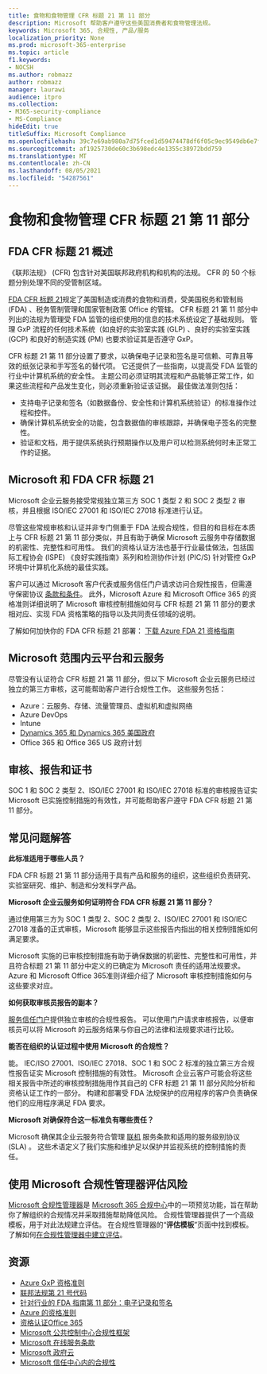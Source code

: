 ```yaml
---
title: 食物和食物管理 CFR 标题 21 第 11 部分
description: Microsoft 帮助客户遵守这些美国消费者和食物管理法规。
keywords: Microsoft 365, 合规性, 产品/服务
localization_priority: None
ms.prod: microsoft-365-enterprise
ms.topic: article
f1.keywords:
- NOCSH
ms.author: robmazz
author: robmazz
manager: laurawi
audience: itpro
ms.collection:
- M365-security-compliance
- MS-Compliance
hideEdit: true
titleSuffix: Microsoft Compliance
ms.openlocfilehash: 39c7e69ab980a7d75fced1d59474478df6f05c9ec9549db6e7fa72ba7f9278a8
ms.sourcegitcommit: af1925730de60c3b698edc4e1355c38972bdd759
ms.translationtype: MT
ms.contentlocale: zh-CN
ms.lasthandoff: 08/05/2021
ms.locfileid: "54287561"
---
```

# <a name="food-and-drug-administration-cfr-title-21-part-11"></a>食物和食物管理 CFR 标题 21 第 11 部分

## <a name="fda-cfr-title-21-overview"></a>FDA CFR 标题 21 概述

《联邦法规》 (CFR) 包含针对美国联邦政府机构和机构的法规。 CFR 的 50 个标题分别处理不同的受管制区域。

[FDA CFR 标题 21](https://aka.ms/FDA-CFR)规定了美国制造或消费的食物和消费，受美国税务和管制局 (FDA) 、税务管制管理和国家管制政策 Office 的管辖。 CFR 标题 21 第 11 部分中列出的法规为管理受 FDA 监管的组织使用的信息的技术系统设定了基础规则。 管理 GxP 流程的任何技术系统（如良好的实验室实践 (GLP) 、良好的实验室实践 (GCP) 和良好的制造实践 (PM) 也要求验证其是否遵守 GxP。

CFR 标题 21 第 11 部分设置了要求，以确保电子记录和签名是可信赖、可靠且等效的纸张记录和手写签名的替代项。 它还提供了一些指南，以提高受 FDA 监管的行业中计算机系统的安全性。 主题公司必须证明其流程和产品能够正常工作，如果这些流程和产品发生变化，则必须重新验证该证据。 最佳做法准则包括：

- 支持电子记录和签名（如数据备份、安全性和计算机系统验证）的标准操作过程和控件。
- 确保计算机系统安全的功能，包含数据值的审核跟踪，并确保电子签名的完整性。
- 验证和文档，用于提供系统执行预期操作以及用户可以检测系统何时未正常工作的证据。

## <a name="microsoft-and-fda-cfr-title-21"></a>Microsoft 和 FDA CFR 标题 21

Microsoft 企业云服务接受常规独立第三方 SOC 1 类型 2 和 SOC 2 类型 2 审核，并且根据 ISO/IEC 27001 和 ISO/IEC 27018 标准进行认证。

尽管这些常规审核和认证并非专门侧重于 FDA 法规合规性，但目的和目标在本质上与 CFR 标题 21 第 11 部分类似，并且有助于确保 Microsoft 云服务中存储数据的机密性、完整性和可用性。 我们的资格认证方法也基于行业最佳做法，包括国际工程协会 (ISPE) 《良好实践指南》系列和检测协作计划 (PIC/S) 针对管控 GxP 环境中计算机化系统的最佳实践。

客户可以通过 Microsoft 客户代表或服务信任门户请求访问合规性报告，但需遵守保密协议 [条款和条件](https://aka.ms/stphelp)。 此外，Microsoft Azure 和 Microsoft Office 365 的资格准则详细说明了 Microsoft 审核控制措施如何与 CFR 标题 21 第 11 部分的要求相对应、实现 FDA 资格策略的指导以及共同责任领域的说明。

了解如何加快你的 FDA CFR 标题 21 部署： [下载 Azure FDA 21 资格指南](https://go.microsoft.com/fwlink/p/?linkid=2086604)

## <a name="microsoft-in-scope-cloud-platforms--services"></a>Microsoft 范围内云平台和云服务

尽管没有认证符合 CFR 标题 21 第 11 部分，但以下 Microsoft 企业云服务已经过独立的第三方审核，这可能帮助客户进行合规性工作。 这些服务包括：

- Azure：云服务、存储、流量管理员、虚拟机和虚拟网络
- Azure DevOps
- Intune
- [Dynamics 365 和 Dynamics 365 美国政府](https://aka.ms/d365-compliance-list)
- Office 365 和 Office 365 US 政府计划

## <a name="audits-reports-and-certificates"></a>审核、报告和证书

SOC 1 和 SOC 2 类型 2、ISO/IEC 27001 和 ISO/IEC 27018 标准的审核报告证实 Microsoft 已实施控制措施的有效性，并可能帮助客户遵守 FDA CFR 标题 21 第 11 部分。

## <a name="frequently-asked-questions"></a>常见问题解答

**此标准适用于哪些人员？**

FDA CFR 标题 21 第 11 部分适用于具有产品和服务的组织，这些组织负责研究、实验室研究、维护、制造和分发科学产品。

**Microsoft 企业云服务如何证明符合 FDA CFR 标题 21 第 11 部分？**

通过使用第三方为 SOC 1 类型 2、SOC 2 类型 2、ISO/IEC 27001 和 ISO/IEC 27018 准备的正式审核，Microsoft 能够显示这些报告内指出的相关控制措施如何满足要求。

Microsoft 实施的已审核控制措施有助于确保数据的机密性、完整性和可用性，并且符合标题 21 第 11 部分中定义的已确定为 Microsoft 责任的适用法规要求。 Azure 和 Microsoft Office 365准则详细介绍了 Microsoft 审核控制措施如何与这些要求对应。

**如何获取审核员报告的副本？**

[服务信任门户](https://aka.ms/stphelp)提供独立审核的合规性报告。 可以使用门户请求审核报告，以便审核员可以将 Microsoft 的云服务结果与你自己的法律和法规要求进行比较。

**能否在组织的认证过程中使用 Microsoft 的合规性？**

能。 IEC/ISO 27001、ISO/IEC 27018、SOC 1 和 SOC 2 标准的独立第三方合规性报告证实 Microsoft 控制措施的有效性。 Microsoft 企业云客户可能会将这些相关报告中所述的审核控制措施用作其自己的 CFR 标题 21 第 11 部分风险分析和资格认证工作的一部分。 构建和部署受 FDA 法规保护的应用程序的客户负责确保他们的应用程序满足 FDA 要求。

**Microsoft 对确保符合这一标准负有哪些责任？**

Microsoft 确保其企业云服务符合管理 [联机](https://www.microsoftvolumelicensing.com/DocumentSearch.aspx?Mode=3&DocumentTypeId=31) 服务条款和适用的服务级别协议 (SLA) 。 这些术语定义了我们实施和维护足以保护并监视系统的控制措施的责任。

## <a name="use-microsoft-compliance-manager-to-assess-your-risk"></a>使用 Microsoft 合规性管理器评估风险

[Microsoft 合规性管理器](/microsoft-365/compliance/compliance-manager)是 [Microsoft 365 合规中心](/microsoft-365/compliance/microsoft-365-compliance-center)中的一项预览功能，旨在帮助你了解组织的合规情况并采取措施帮助降低风险。 合规性管理器提供了一个高级模板，用于对此法规建立评估。 在合规性管理器的“**评估模板**”页面中找到模板。 了解如何[在合规性管理器中建立评估](/microsoft-365/compliance/compliance-manager-assessments)。

## <a name="resources"></a>资源

- [Azure GxP 资格准则](https://aka.ms/gxpcompliance)
- [联邦法规第 21 号代码](https://aka.ms/FDA-CFR)
- [针对行业的 FDA 指南第 11 部分：电子记录和签名](https://www.fda.gov/RegulatoryInformation/Guidances/ucm125067.htm)
- [Azure 的资格准则](https://aka.ms/azurefda21cfrpart11qualguide)
- [资格认证Office 365](https://aka.ms/o365-qualification-guideline)
- [Microsoft 公共控制中心合规性框架](https://www.microsoft.com/trust-center/compliance/compliance-overview)
- [Microsoft 在线服务条款](https://aka.ms/Online-Services-Terms)
- [Microsoft 政府云](https://aka.ms/govt-cloud)
- [Microsoft 信任中心内的合规性](https://www.microsoft.com/trust-center/compliance/compliance-overview)
